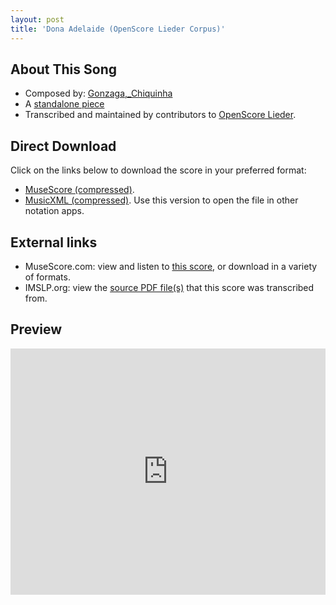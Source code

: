 ```yaml
---
layout: post
title: 'Dona Adelaide (OpenScore Lieder Corpus)'
---
```


## About This Song

- Composed by: [Gonzaga,_Chiquinha](https://fourscoreandmore.org/openscore/lieder/Gonzaga,_Chiquinha)
- A [standalone piece](https://fourscoreandmore.org/openscore/lieder/Gonzaga,_Chiquinha/_)
- Transcribed and maintained by contributors to [OpenScore Lieder].

[OpenScore Lieder]: https://musescore.com/openscore-lieder-corpus

## Direct Download

Click on the links below to download the score in your preferred format:
- [MuseScore (compressed)](https://github.com/openscore/lieder/blob/main/scores/Gonzaga,_Chiquinha/_/Dona_Adelaide/lc6610193.mscz?raw=true).
- [MusicXML (compressed)](https://github.com/openscore/lieder/blob/main/scores/Gonzaga,_Chiquinha/_/Dona_Adelaide/lc6610193.mxl?raw=true). Use this version to open the file in other notation apps.

## External links

- MuseScore.com: view and listen to [this score][MuseScore], or download in a variety of formats.
- IMSLP.org: view the [source PDF file(s)][IMSLP] that this score was transcribed from.

[MuseScore]: https://musescore.com/score/6610193
[IMSLP]: https://imslp.org/wiki/Special:ReverseLookup/600893

## Preview

<iframe width="100%" height="394" src="https://musescore.com/openscore-lieder-corpus/scores/6610193/embed" frameborder="0" allowfullscreen allow="autoplay; fullscreen"></iframe>

